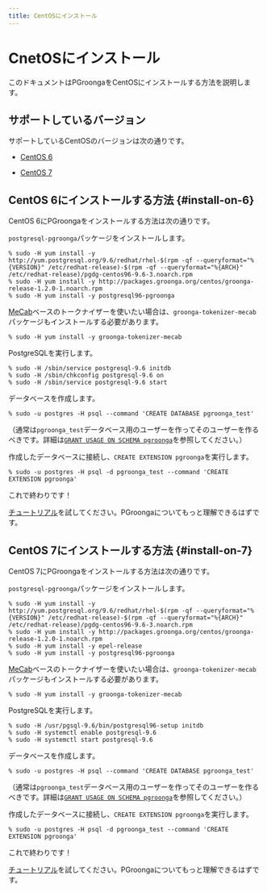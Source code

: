 ```yaml
---
title: CentOSにインストール
---
```


# CnetOSにインストール

このドキュメントはPGroongaをCentOSにインストールする方法を説明します。

## サポートしているバージョン

サポートしているCentOSのバージョンは次の通りです。

  * [CentOS 6](#install-on-6)

  * [CentOS 7](#install-on-7)

## CentOS 6にインストールする方法 {#install-on-6}

CentOS 6にPGroongaをインストールする方法は次の通りです。

`postgresql-pgroonga`パッケージをインストールします。

```text
% sudo -H yum install -y http://yum.postgresql.org/9.6/redhat/rhel-$(rpm -qf --queryformat="%{VERSION}" /etc/redhat-release)-$(rpm -qf --queryformat="%{ARCH}" /etc/redhat-release)/pgdg-centos96-9.6-3.noarch.rpm
% sudo -H yum install -y http://packages.groonga.org/centos/groonga-release-1.2.0-1.noarch.rpm
% sudo -H yum install -y postgresql96-pgroonga
```

[MeCab](http://taku910.github.io/mecab/)ベースのトークナイザーを使いたい場合は、`groonga-tokenizer-mecab`パッケージもインストールする必要があります。

```text
% sudo -H yum install -y groonga-tokenizer-mecab
```

PostgreSQLを実行します。

```text
% sudo -H /sbin/service postgresql-9.6 initdb
% sudo -H /sbin/chkconfig postgresql-9.6 on
% sudo -H /sbin/service postgresql-9.6 start
```

データベースを作成します。

```text
% sudo -u postgres -H psql --command 'CREATE DATABASE pgroonga_test'
```

（通常は`pgroonga_test`データベース用のユーザーを作ってそのユーザーを作るべきです。詳細は[`GRANT USAGE ON SCHEMA pgroonga`](../reference/grant-usage-on-schema-pgroonga.html)を参照してください。）

作成したデータベースに接続し、`CREATE EXTENSION pgroonga`を実行します。

```text
% sudo -u postgres -H psql -d pgroonga_test --command 'CREATE EXTENSION pgroonga'
```

これで終わりです！

[チュートリアル](../tutorial/)を試してください。PGroongaについてもっと理解できるはずです。

## CentOS 7にインストールする方法 {#install-on-7}

CentOS 7にPGroongaをインストールする方法は次の通りです。

`postgresql-pgroonga`パッケージをインストールします。

```text
% sudo -H yum install -y http://yum.postgresql.org/9.6/redhat/rhel-$(rpm -qf --queryformat="%{VERSION}" /etc/redhat-release)-$(rpm -qf --queryformat="%{ARCH}" /etc/redhat-release)/pgdg-centos96-9.6-3.noarch.rpm
% sudo -H yum install -y http://packages.groonga.org/centos/groonga-release-1.2.0-1.noarch.rpm
% sudo -H yum install -y epel-release
% sudo -H yum install -y postgresql96-pgroonga
```

[MeCab](http://taku910.github.io/mecab/)ベースのトークナイザーを使いたい場合は、`groonga-tokenizer-mecab`パッケージもインストールする必要があります。

```text
% sudo -H yum install -y groonga-tokenizer-mecab
```

PostgreSQLを実行します。

```text
% sudo -H /usr/pgsql-9.6/bin/postgresql96-setup initdb
% sudo -H systemctl enable postgresql-9.6
% sudo -H systemctl start postgresql-9.6
```

データベースを作成します。

```text
% sudo -u postgres -H psql --command 'CREATE DATABASE pgroonga_test'
```

（通常は`pgroonga_test`データベース用のユーザーを作ってそのユーザーを作るべきです。詳細は[`GRANT USAGE ON SCHEMA pgroonga`](../reference/grant-usage-on-schema-pgroonga.html)を参照してください。）

作成したデータベースに接続し、`CREATE EXTENSION pgroonga`を実行します。

```text
% sudo -u postgres -H psql -d pgroonga_test --command 'CREATE EXTENSION pgroonga'
```

これで終わりです！

[チュートリアル](../tutorial/)を試してください。PGroongaについてもっと理解できるはずです。
